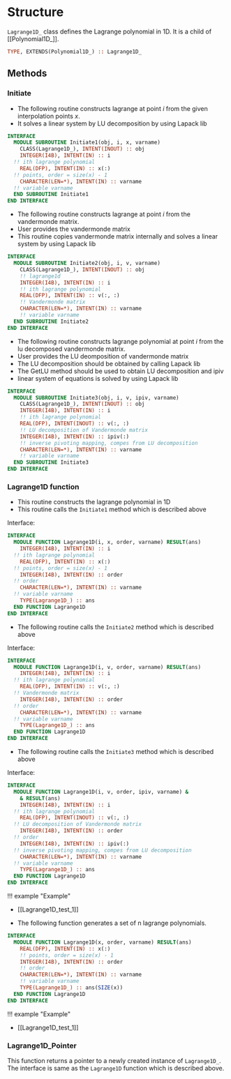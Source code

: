 # Structure

`Lagrange1D_` class defines the Lagrange polynomial in 1D. It is a child of [[Polynomial1D_]].

```fortran
TYPE, EXTENDS(Polynomial1D_) :: Lagrange1D_
```

## Methods

### Initiate

- The following routine constructs lagrange at point $i$ from the given interpolation points $x$.
- It solves a linear system by LU decomposition by using Lapack lib

```fortran
INTERFACE
  MODULE SUBROUTINE Initiate1(obj, i, x, varname)
    CLASS(Lagrange1D_), INTENT(INOUT) :: obj
    INTEGER(I4B), INTENT(IN) :: i
  !! ith lagrange polynomial
    REAL(DFP), INTENT(IN) :: x(:)
  !! points, order = size(x) - 1
    CHARACTER(LEN=*), INTENT(IN) :: varname
  !! variable varname
  END SUBROUTINE Initiate1
END INTERFACE
```

- The following routine constructs lagrange at point $i$ from the vandermonde matrix.
- User provides the vandermonde matrix
- This routine copies vandermonde matrix internally and solves a linear system by using Lapack lib

```fortran
INTERFACE
  MODULE SUBROUTINE Initiate2(obj, i, v, varname)
    CLASS(Lagrange1D_), INTENT(INOUT) :: obj
    !! lagrange1d
    INTEGER(I4B), INTENT(IN) :: i
    !! ith lagrange polynomial
    REAL(DFP), INTENT(IN) :: v(:, :)
    !! Vandermonde matrix
    CHARACTER(LEN=*), INTENT(IN) :: varname
    !! variable varname
  END SUBROUTINE Initiate2
END INTERFACE
```

- The following routine constructs lagrange polynomial at point $i$ from the lu decomposed vandermonde matrix.
- User provides the LU deomposition of vandermonde matrix
- The LU decomposition should be obtained by calling Lapack lib
- The GetLU method should be used to obtain LU decomposition and ipiv
- linear system of equations is solved by using Lapack lib

```fortran
INTERFACE
  MODULE SUBROUTINE Initiate3(obj, i, v, ipiv, varname)
    CLASS(Lagrange1D_), INTENT(INOUT) :: obj
    INTEGER(I4B), INTENT(IN) :: i
    !! ith lagrange polynomial
    REAL(DFP), INTENT(INOUT) :: v(:, :)
    !! LU decomposition of Vandermonde matrix
    INTEGER(I4B), INTENT(IN) :: ipiv(:)
    !! inverse pivoting mapping, compes from LU decomposition
    CHARACTER(LEN=*), INTENT(IN) :: varname
    !! variable varname
  END SUBROUTINE Initiate3
END INTERFACE
```

### Lagrange1D function

- This routine constructs the lagrange polynomial in 1D
- This routine calls the `Initiate1` method which is described above

Interface:

```fortran
INTERFACE
  MODULE FUNCTION Lagrange1D(i, x, order, varname) RESULT(ans)
    INTEGER(I4B), INTENT(IN) :: i
  !! ith lagrange polynomial
    REAL(DFP), INTENT(IN) :: x(:)
  !! points, order = size(x) - 1
    INTEGER(I4B), INTENT(IN) :: order
  !! order
    CHARACTER(LEN=*), INTENT(IN) :: varname
  !! variable varname
    TYPE(Lagrange1D_) :: ans
  END FUNCTION Lagrange1D
END INTERFACE
```

- The following routine calls the `Initiate2` method which is described above

Interface:

```fortran
INTERFACE
  MODULE FUNCTION Lagrange1D(i, v, order, varname) RESULT(ans)
    INTEGER(I4B), INTENT(IN) :: i
  !! ith lagrange polynomial
    REAL(DFP), INTENT(IN) :: v(:, :)
  !! Vandermonde matrix
    INTEGER(I4B), INTENT(IN) :: order
  !! order
    CHARACTER(LEN=*), INTENT(IN) :: varname
  !! variable varname
    TYPE(Lagrange1D_) :: ans
  END FUNCTION Lagrange1D
END INTERFACE
```

- The following routine calls the `Initiate3` method which is described above

Interface:

```fortran
INTERFACE
  MODULE FUNCTION Lagrange1D(i, v, order, ipiv, varname) &
    & RESULT(ans)
    INTEGER(I4B), INTENT(IN) :: i
  !! ith lagrange polynomial
    REAL(DFP), INTENT(INOUT) :: v(:, :)
  !! LU decomposition of Vandermonde matrix
    INTEGER(I4B), INTENT(IN) :: order
  !! order
    INTEGER(I4B), INTENT(IN) :: ipiv(:)
  !! inverse pivoting mapping, compes from LU decomposition
    CHARACTER(LEN=*), INTENT(IN) :: varname
  !! variable varname
    TYPE(Lagrange1D_) :: ans
  END FUNCTION Lagrange1D
END INTERFACE
```

!!! example "Example"

- [[Lagrange1D_test_1]]

- The following function generates a set of n lagrange polynomials.

```fortran
INTERFACE
  MODULE FUNCTION Lagrange1D(x, order, varname) RESULT(ans)
    REAL(DFP), INTENT(IN) :: x(:)
    !! points, order = size(x) - 1
    INTEGER(I4B), INTENT(IN) :: order
    !! order
    CHARACTER(LEN=*), INTENT(IN) :: varname
    !! variable varname
    TYPE(Lagrange1D_) :: ans(SIZE(x))
  END FUNCTION Lagrange1D
END INTERFACE
```

!!! example "Example"

- [[Lagrange1D_test_1]]

### Lagrange1D_Pointer

This function returns a pointer to a newly created instance of `Lagrange1D_`. The interface is same as the `Lagrange1D` function which is described above.
